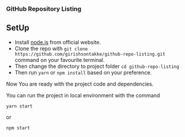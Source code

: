 ### GitHub Repository Listing

## SetUp

- Install [node.js](https://nodejs.org/en/) from official website.
- Clone the repo with `git clone https://github.com/girishsontakke/github-repo-listing.git ` command on your favourite terminal.
- Then change the directory to project folder `cd github-repo-listing`
- Then run `yarn` or `npm install` based on your preference.

Now You are ready with the project code and dependencies.

You can run the project in local environment with the command

```
yarn start

```

or

```
npm start
```
